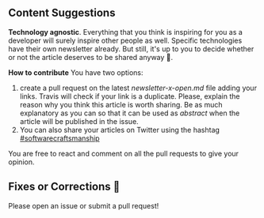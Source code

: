## Content Suggestions

**Technology agnostic**. Everything that you think is inspiring for you as a developer will surely inspire other people as well. Specific technologies have their own newsletter already. But still, it's up to you to decide whether or not the article deserves to be shared anyway :open_hands:.

**How to contribute**
You have two options:

1. create a pull request on the latest _newsletter-x-open.md_ file adding your links. Travis will check if your link is a duplicate. Please, explain the reason why you think this article is worth sharing. Be as much explanatory as you can so that it can be used as _abstract_ when the article will be published in the issue.
2. You can also share your articles on Twitter using the hashtag [#softwarecraftsmanship](https://twitter.com/search?q=%23softwarecraftsmanship)

You are free to react and comment on all the pull requests to give your opinion.


## Fixes or Corrections :bug:

Please open an issue or submit a pull request!
